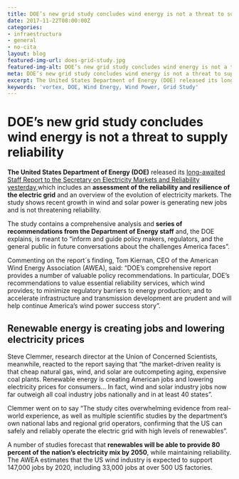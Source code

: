 ```yaml
---
title: DOE’s new grid study concludes wind energy is not a threat to supply reliability
date: 2017-11-22T08:00:00Z
categories:
- infraestructura
- general
- no-cita
layout: blog
featured-img-url: does-grid-study.jpg
featured-img-alt: DOE’s new grid study concludes wind energy is not a threat to supply reliability
meta: DOE’s new grid study concludes wind energy is not a threat to supply reliability
excerpt: The United States Department of Energy (DOE) released its long-awaited Staff Report to the Secretary on Electricity Markets and Reliability yesterday, which includes an assessment of the reliability and resilience of the electric grid and an overview of the evolution of electricity markets.
keywords: 'vortex, DOE, Wind Energy, Wind Power, Grid Study'
---
```


# DOE’s new grid study concludes wind energy is not a threat to supply reliability

**The United States Department of Energy (DOE)** released its  <a href="https://energy.gov/staff-report-secretary-electricity-markets-and-reliability">long-awaited Staff Report to the Secretary on Electricity Markets and Reliability yesterday,</a>which includes an **assessment of the reliability and resilience of the electric grid** and an overview of the evolution of electricity markets. The study shows recent growth in wind and solar power is generating new jobs and is not threatening reliability.
 
The study contains a comprehensive analysis and **series of recommendations from the Department of Energy staff** and, the DOE explains, is meant to “inform and guide policy makers, regulators, and the general public in future conversations about the challenges America faces”.
 
Commenting on the report´s finding, Tom Kiernan, CEO of the American Wind Energy Association (AWEA), said: “DOE’s comprehensive report provides a number of valuable policy recommendations. In particular, DOE’s recommendations to value essential reliability services, which wind provides; to minimize regulatory barriers to energy production; and to accelerate infrastructure and transmission development are prudent and will help continue America’s wind power success story”.


## Renewable energy is creating jobs and lowering electricity prices

Steve Clemmer, research director at the Union of Concerned Scientists, meanwhile, reacted to the report saying that “the market-driven reality is that cheap natural gas, wind, and solar are outcompeting aging, expensive coal plants. Renewable energy is creating American jobs and lowering electricity prices for consumers... In fact, wind and solar industry jobs now far outweigh all coal industry jobs nationally and in at least 40 states”.
 
Clemmer went on to say “The study cites overwhelming evidence from real-world experience, as well as multiple scientific studies by the department’s own national labs and regional grid operators, confirming that the US can safely and reliably operate the electric grid with high levels of renewables”.
 
A number of studies forecast that **renewables will be able to provide 80 percent of the nation’s electricity mix by 2050**, while maintaining reliability. The AWEA estimates that the US wind industry is expected to support 147,000 jobs by 2020, including 33,000 jobs at over 500 US factories.
